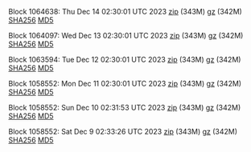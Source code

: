 Block 1064638: Thu Dec 14 02:30:01 UTC 2023 [zip](https://files.01coin.io/mainnet/2023-12-14/bootstrap.dat.zip) (343M) [gz](https://files.01coin.io/mainnet/2023-12-14/bootstrap.dat.tar.gz) (342M) [SHA256](https://files.01coin.io/mainnet/2023-12-14/sha256.txt) [MD5](https://files.01coin.io/mainnet/2023-12-14/md5.txt)

Block 1064097: Wed Dec 13 02:30:01 UTC 2023 [zip](https://files.01coin.io/mainnet/2023-12-13/bootstrap.dat.zip) (343M) [gz](https://files.01coin.io/mainnet/2023-12-13/bootstrap.dat.tar.gz) (342M) [SHA256](https://files.01coin.io/mainnet/2023-12-13/sha256.txt) [MD5](https://files.01coin.io/mainnet/2023-12-13/md5.txt)

Block 1063594: Tue Dec 12 02:30:01 UTC 2023 [zip](https://files.01coin.io/mainnet/2023-12-12/bootstrap.dat.zip) (343M) [gz](https://files.01coin.io/mainnet/2023-12-12/bootstrap.dat.tar.gz) (342M) [SHA256](https://files.01coin.io/mainnet/2023-12-12/sha256.txt) [MD5](https://files.01coin.io/mainnet/2023-12-12/md5.txt)

Block 1058552: Mon Dec 11 02:30:01 UTC 2023 [zip](https://files.01coin.io/mainnet/2023-12-11/bootstrap.dat.zip) (343M) [gz](https://files.01coin.io/mainnet/2023-12-11/bootstrap.dat.tar.gz) (342M) [SHA256](https://files.01coin.io/mainnet/2023-12-11/sha256.txt) [MD5](https://files.01coin.io/mainnet/2023-12-11/md5.txt)

Block 1058552: Sun Dec 10 02:31:53 UTC 2023 [zip](https://files.01coin.io/mainnet/2023-12-10/bootstrap.dat.zip) (343M) [gz](https://files.01coin.io/mainnet/2023-12-10/bootstrap.dat.tar.gz) (342M) [SHA256](https://files.01coin.io/mainnet/2023-12-10/sha256.txt) [MD5](https://files.01coin.io/mainnet/2023-12-10/md5.txt)

Block 1058552: Sat Dec  9 02:33:26 UTC 2023 [zip](https://files.01coin.io/mainnet/2023-12-09/bootstrap.dat.zip) (343M) [gz](https://files.01coin.io/mainnet/2023-12-09/bootstrap.dat.tar.gz) (342M) [SHA256](https://files.01coin.io/mainnet/2023-12-09/sha256.txt) [MD5](https://files.01coin.io/mainnet/2023-12-09/md5.txt)
